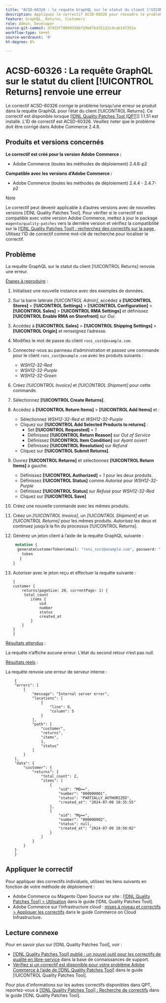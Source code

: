 ```yaml
---
title: "ACSD-60326 : la requête GraphQL sur le statut du client [!UICONTROL Returns] renvoie une erreur"
description: Appliquez le correctif ACSD-60326 pour résoudre le problème Adobe Commerce en raison duquel une erreur se produit dans la requête GraphQL pour l’état du client [!UICONTROL Returns].
feature: GraphQL, Returns, Customers
role: Admin, Developer
source-git-commit: d7455f78009358bf20b07bd35122c4cab147351a
workflow-type: tm+mt
source-wordcount: '0'
ht-degree: 0%

---
```


# ACSD-60326 : La requête GraphQL sur le statut du client [!UICONTROL Returns] renvoie une erreur

Le correctif ACSD-60326 corrige le problème lorsqu’une erreur se produit dans la requête GraphQL pour l’état du client [!UICONTROL Returns]. Ce correctif est disponible lorsque [[!DNL Quality Patches Tool (QPT)]](https://experienceleague.adobe.com/en/docs/commerce-knowledge-base/kb/announcements/commerce-announcements/magento-quality-patches-released-new-tool-to-self-serve-quality-patches) 1.1.51 est installé. L’ID de correctif est ACSD-60326. Veuillez noter que le problème doit être corrigé dans Adobe Commerce 2.4.8.

## Produits et versions concernés

**Le correctif est créé pour la version Adobe Commerce :**

* Adobe Commerce (toutes les méthodes de déploiement) 2.4.6-p2

**Compatible avec les versions d’Adobe Commerce :**

* Adobe Commerce (toutes les méthodes de déploiement) 2.4.4 - 2.4.7-p2

>[!NOTE]
>
>Le correctif peut devenir applicable à d’autres versions avec de nouvelles versions [!DNL Quality Patches Tool]. Pour vérifier si le correctif est compatible avec votre version Adobe Commerce, mettez à jour le package `magento/quality-patches` vers la dernière version et vérifiez la compatibilité sur la [[!DNL Quality Patches Tool] : recherchez des correctifs sur la page ](https://experienceleague.adobe.com/tools/commerce-quality-patches/index.html). Utilisez l’ID de correctif comme mot-clé de recherche pour localiser le correctif.

## Problème

La requête GraphQL sur le statut du client [!UICONTROL Returns] renvoie une erreur.

<u>Étapes à reproduire</u> :

1. Initialisez une nouvelle instance avec des exemples de données.
1. Sur la barre latérale *[!UICONTROL Admin]*, accédez à **[!UICONTROL Stores]** > **[!UICONTROL Settings]** > **[!UICONTROL Configuration]** > **[!UICONTROL Sales]** > **[!UICONTROL RMA Settings]** et définissez **[!UICONTROL Enable RMA on Storefront]** sur *Oui*.
1. Accédez à **[!UICONTROL Sales]** > **[!UICONTROL Shipping Settings]** > **[!UICONTROL Origin]** et renseignez l’adresse.
1. Modifiez le mot de passe du client `roni_cost@example.com`.
1. Connectez-vous au panneau d’administration et passez une commande pour le client `roni_cost@example.com` avec les produits suivants :
   * *WSH12-32-Red*
   * *WSH12-32-Purple*
   * *WSH12-32-Green*
1. Créez *[!UICONTROL Invoice]* et *[!UICONTROL Shipment]* pour cette commande.
1. Sélectionnez **[!UICONTROL Create Returns]**.
1. Accédez à **[!UICONTROL Return Items]** > **[!UICONTROL Add Items]** et :
   * Sélectionnez *WSH12-32-Red* et *WSH12-32-Purple*
   * Cliquez sur **[!UICONTROL Add Selected Products to returns]** :
      * Set **[!UICONTROL Requested]** = *1*
      * Définissez **[!UICONTROL Return Reason]** sur *Out of Service*
      * Définissez **[!UICONTROL Item Condition]** sur *Ayant ouvert*
      * Définissez **[!UICONTROL Resolution]** sur *Refund*
   * Cliquez sur **[!UICONTROL Submit Returns]**.
1. Ouvrez **[!UICONTROL Returns]** et sélectionnez **[!UICONTROL Return Items]** à gauche.
   * Définissez **[!UICONTROL Authorized]** = *1* pour les deux produits.
   * Définissez **[!UICONTROL Status]** comme *Autorisé* pour *WSH12-32-Purple*
   * Définissez **[!UICONTROL Status]** sur *Refusé* pour *WSH12-32-Red*
   * Cliquez sur **[!UICONTROL Save]**
1. Créez une nouvelle commande avec les mêmes produits.
1. Créez un *[!UICONTROL Invoice]*, un *[!UICONTROL Shipment]* et un *[!UICONTROL Returns]* pour les mêmes produits. Autorisez les deux et continuez jusqu’à la fin du processus [!UICONTROL Returns].
1. Générez un jeton client à l’aide de la requête GraphQL suivante :

   ```GraphQL
    mutation {
     generateCustomerToken(email: "roni_cost@example.com", password: "password") {
       token
      }
   }
   ```

1. Autoriser avec le jeton reçu et effectuer la requête suivante :

   ```
   {
   customer {
       returns(pageSize: 20, currentPage: 1) {
        total_count
           items {
               uid
               number
               status
               created_at
           }
       }
   }
   }
   ```

<u>Résultats attendus</u> :

La requête n’affiche aucune erreur. L’état du second retour n’est pas *null*.

<u>Résultats réels</u> :

La requête renvoie une erreur de serveur interne :

```
    {
    "errors": [
        {
            "message": "Internal server error",
            "locations": [
                {
                    "line": 8,
                    "column": 5
                }
            ],
            "path": [
                "customer",
                "returns",
                "items",
                1,
                "status"
            ]
        }
    ],
    "data": {
        "customer": {
            "returns": {
                "total_count": 2,
                "items": [
                    {
                        "uid": "MQ==",
                        "number": "000000001",
                        "status": "PARTIALLY_AUTHORIZED",
                        "created_at": "2024-07-09 10:35:55"
                    },
                    {
                        "uid": "Mg==",
                        "number": "000000002",
                        "status": null,
                        "created_at": "2024-07-09 10:50:02"
                    }
                ]
            }
        }
    }
    } 
```

## Appliquer le correctif

Pour appliquer des correctifs individuels, utilisez les liens suivants en fonction de votre méthode de déploiement :

* Adobe Commerce ou Magento Open Source sur site : [[!DNL Quality Patches Tool] > Utilisation](/help/tools/quality-patches-tool/usage.md) dans le guide [!DNL Quality Patches Tool].
* Adobe Commerce sur l’infrastructure cloud : [mises à niveau et correctifs > Appliquer les correctifs](https://experienceleague.adobe.com/docs/commerce-cloud-service/user-guide/develop/upgrade/apply-patches.html) dans le guide Commerce on Cloud Infrastructure.

## Lecture connexe

Pour en savoir plus sur [!DNL Quality Patches Tool], voir :

* [[!DNL Quality Patches Tool] publié : un nouvel outil pour les correctifs de qualité en libre-service](https://experienceleague.adobe.com/en/docs/commerce-knowledge-base/kb/announcements/commerce-announcements/magento-quality-patches-released-new-tool-to-self-serve-quality-patches) dans la base de connaissances de support.
* [Vérifiez si un correctif est disponible pour votre problème Adobe Commerce à l’aide de  [!DNL Quality Patches Tool]](/help/tools/quality-patches-tool/patches-available-in-qpt/check-patch-for-magento-issue-with-magento-quality-patches.md) dans le guide [!UICONTROL Quality Patches Tool].

Pour plus d&#39;informations sur les autres correctifs disponibles dans QPT, reportez-vous à [[!DNL Quality Patches Tool] : Recherche de correctifs](https://experienceleague.adobe.com/tools/commerce-quality-patches/index.html) dans le guide [!DNL Quality Patches Tool].
